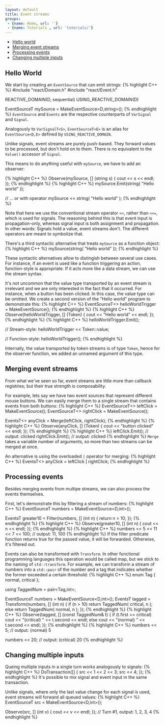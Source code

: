 ```yaml
---
layout: default
title: Event streams
groups: 
 - {name: Home, url: ''}
 - {name: Tutorials , url: 'tutorials/'}
---
```


- [Hello world](#hello-world)
- [Merging event streams](#merging-event-streams)
- [Processing events](#filtering-events)
- [Changing multiple inputs](#changing-multiple-inputs)

## Hello World

We start by creating an `EventSource` that can emit strings:
{% highlight C++ %}
#include "react/Domain.h"
#include "react/Event.h"

REACTIVE_DOMAIN(D, sequential)
USING_REACTIVE_DOMAIN(D)

EventSourceT<string> mySource = MakeEventSource<D,string>();
{% endhighlight %}
`EventSource` and  `Events` are the respective counterparts of `VarSignal` and `Signal`.

Analogously to `VarSignalT<S>`, `EventSourceT<E>` is an alias for `EventSource<D,E>` defined by `USING_REACTIVE_DOMAIN`.

Unlike signals, event streams are purely push-based.
They forward values to be processed, but don't hold on to them.
There is no equivalent to the `Value()` accessor of `Signal`.

This means to do anything useful with `mySource`, we have to add an observer:

{% highlight C++ %}
Observe(mySource, [] (string s) {
    cout << s << endl;
});
{% endhighlight %}
{% highlight C++ %}
mySource.Emit(string( "Hello world" ));

// ... or with operator
mySource << string( "Hello world" );
{% endhighlight %}

Note that here we use the conventional stream operator `<<`, rather than `<<=`, which is used for signals.
The reasoning behind this is that event input is propagation-only, whereas signal input is both assignment and propagation.
In other words: Signals hold a value, event streams don't. The different operators are meant to symbolize that.

There's a third syntactic alternative that treats `mySource` as a function object:
{% highlight C++ %}
mySource(string( "Hello world" ));
{% endhighlight %}

These syntactic alternatives allow to distingish between several use cases.
For instance, if an event is used like a function triggering an action, function-style is appropriate.
If it acts more like a data stream, we can use the stream syntax.

It's not uncommon that the value type transported by an event stream is irrelevant and we are only interested in the fact that it occurred.
For instance, when a button has been clicked. In this case, the value type can be omitted.
We create a second version of the "Hello world" program to demonstrate this:
{% highlight C++ %}
EventSourceT<> helloWorldTrigger = MakeEventSource<D>();
{% endhighlight %}
{% highlight C++ %}
Observe(helloWorldTrigger, [] (Token) {
    cout << "Hello world" << endl;
});
{% endhighlight %}
{% highlight C++ %}
helloWorldTrigger.Emit();

// Stream-style:
helloWorldTrigger << Token::value;

// Function-style:
helloWorldTrigger();
{% endhighlight %}

Internally, the value transported by token streams is of type `Token`, hence for the observer function, we added an unnamed argument of this type.


## Merging event streams

From what we've seen so far, event streams are little more than callback registries;
but their true strength is composability.

For example, lets say we have two event sources that represent different mouse buttons.
We can easily merge them to a single stream that contains events from both buttons:
{% highlight C++ %}
EventSourceT<> leftClick  = MakeEventSource<D>();
EventSourceT<> rightClick = MakeEventSource<D>();

EventsT<>      anyClick   = Merge(leftClick, rightClick);
{% endhighlight %}
{% highlight C++ %}
Observe(anyClick, [] (Token) {
    cout << "button clicked" << endl;
});
{% endhighlight %}
{% highlight C++ %}
leftClick.Emit();  // output: clicked
rightClick.Emit(); // output: clicked
{% endhighlight %}
`Merge` takes a variable number of arguments, so more than two streams can be merged at once.

An alternative is using the overloaded `|` operator for merging:
{% highlight C++ %}
EventsT<> anyClick = leftClick | rightClick;
{% endhighlight %}


## Processing events

Besides merging events from multipe streams, we can also process the events themselves.

First, let's demonstrate this by filtering a stream of numbers:
{% highlight C++ %}
EventSourceT<int> numbers = MakeEventSource<D,int>();

EventsT<int> greater10 = Filter(numbers, [] (int n) {
    return n > 10;
});
{% endhighlight %}
{% highlight C++ %}
Observe(greater10, [] (int n) {
    cout << n << endl;
});
{% endhighlight %}
{% highlight C++ %}
numbers << 5 << 11 << 7 << 100; // output: 11, 100
{% endhighlight %}
If the filter predicate function returns true for the passed value, it will be forwarded. Otherwise, it's filtered out.

Events can also be transformed with `Transform`. In other functional programming languages this operation would be called map, but we stick to the naming of `std::transform`.
For example, we can transform a stream of numbers into a `std::pair` of the number and a tag that indicates whether the former exceeded a certain threshold:
{% highlight C++ %}
enum Tag { normal, critical };

using TaggedNum = pair<Tag,int>;

EventSourceT<int>  numbers = MakeEventSource<D,int>();
EventsT<TaggedNum> tagged  = Transform(numbers, [] (int n) {
    if (n > 10)
        return TaggedNum( critical, n );
    else
        return TaggedNum( normal, n );
});
{% endhighlight %}
{% highlight C++ %}
Observe(tagged, [] (const TaggedNum& t) {
    if (t.first == critical)
        cout << "(critical) " << t.second << endl;
    else
        cout << "(normal)  " << t.second << endl;
});
{% endhighlight %}
{% highlight C++ %}
numbers << 5;
// output: (normal) 5

numbers << 20; 
// output: (critical) 20
{% endhighlight %}


## Changing multiple inputs

Queing multiple inputs in a single turn works analogously to signals:
{% highlight C++ %}
DoTransaction<D>([] {
    src << 1 << 2 << 3;
    src << 4;
});
{% endhighlight %}
It's possible to mix signal and event input in the same transaction.

Unlike signals, where only the last value change for each signal is used, event streams will forward all queued values:
{% highlight C++ %}
EventSourceT<int> src = MakeEventSource<D,int>();

Observe(src, [] (int v) {
    cout << v << endl;
});
// Turn #1, output: 1, 2, 3, 4
{% endhighlight %}